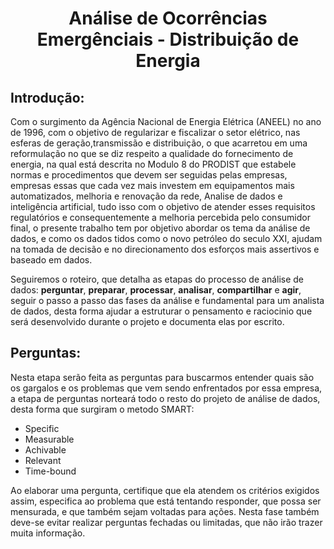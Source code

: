 <h1 align="center">Análise de Ocorrências Emergênciais - Distribuição de Energia</h1>

## Introdução:
Com o surgimento da Agência Nacional de Energia Elétrica (ANEEL) no ano de 1996, com o objetivo de regularizar e fiscalizar o setor elétrico, nas esferas de geração,transmissão e distribuição, o que acarretou em uma reformulação no que se diz respeito a qualidade do fornecimento de energia, na qual está descrita no Modulo 8 do PRODIST que estabele normas e procedimentos que devem ser seguidas pelas empresas, empresas essas que cada vez mais investem em equipamentos mais automatizados, melhoria e renovação da rede, Analise de dados e inteligência artificial, tudo isso com o objetivo de atender esses requisitos regulatórios e consequentemente a melhoria percebida pelo consumidor final, o presente trabalho tem por objetivo abordar os tema da análise de dados, e como os dados tidos como o novo petróleo do seculo XXI, ajudam na tomada de decisão e no direcionamento dos esforços mais assertivos e baseado em dados.

Seguiremos o roteiro, que detalha as etapas do processo de análise de dados: **perguntar**, **preparar**, **processar**, **analisar**, **compartilhar** e **agir**, seguir o passo a passo das fases da análise e fundamental para um analista de dados, desta forma ajudar a estruturar o pensamento e raciocinio que será desenvolvido durante o projeto e documenta elas por escrito.

## Perguntas:
Nesta etapa serão feita as perguntas para buscarmos entender quais são os gargalos e os problemas que vem sendo enfrentados por essa empresa, a etapa de perguntas norteará todo o resto do projeto de análise de dados, desta forma que surgiram o metodo SMART: 
- Specific
- Measurable
- Achivable
- Relevant
- Time-bound
  
Ao elaborar uma pergunta, certifique que ela atendem os critérios exigidos assim, especifica ao problema que está tentando responder, que possa ser mensurada, e que também sejam voltadas para ações.
Nesta fase também deve-se evitar realizar perguntas fechadas ou limitadas, que não irão trazer muita informação.
